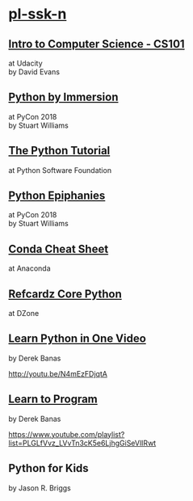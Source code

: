 # [pl-ssk-n](README.md)


## [Intro to Computer Science - CS101](udacity-cs101.md)
at Udacity  
by David Evans  


## [Python by Immersion](python-by-immersion.md)
at PyCon 2018  
by Stuart Williams  


## [The Python Tutorial](the-python-tutorial.md)
at Python Software Foundation  


## [Python Epiphanies](python-epiphanies.md)
at PyCon 2018  
by Stuart Williams  


## [Conda Cheat Sheet](conda-cheat-sheet.md)
at Anaconda


## [Refcardz Core Python](refcardz-core-python.md)
at DZone  


## [Learn Python in One Video](http://www.newthinktank.com/2014/11/python-programming/)
by Derek Banas

http://youtu.be/N4mEzFDjqtA

## [Learn to Program](http://www.newthinktank.com/2016/06/learn-program/)
by Derek Banas

https://www.youtube.com/playlist?list=PLGLfVvz_LVvTn3cK5e6LjhgGiSeVlIRwt


## Python for Kids
by Jason R. Briggs



